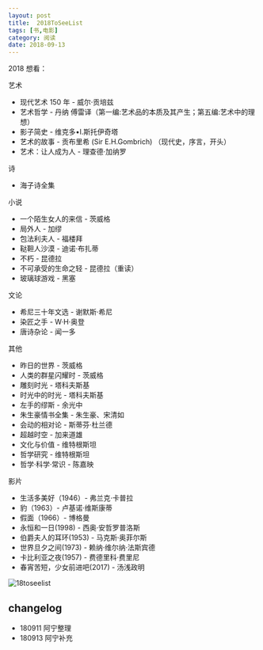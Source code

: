 ```yaml
---
layout: post
title:  2018ToSeeList
tags: [书,电影]
category: 阅读
date: 2018-09-13
---
```


2018 想看：

艺术

- 现代艺术 150 年 - 威尔·贡培兹
- 艺术哲学 - 丹纳 傅雷译（第一编:艺术品的本质及其产生；第五编:艺术中的理想）
- 影子简史 - 维克多•I.斯托伊奇塔
- 艺术的故事 - 贡布里希 (Sir E.H.Gombrich) （现代史，序言，开头）
- 艺术：让人成为人 - 理查德·加纳罗

诗

- 海子诗全集

小说

- 一个陌生女人的来信 - 茨威格
- 局外人 - 加缪
- 包法利夫人 - 福楼拜
- 鞑靼人沙漠 - 迪诺·布扎蒂
- 不朽 - 昆德拉
- 不可承受的生命之轻 - 昆德拉（重读）
- 玻璃球游戏 - 黑塞

文论

- 希尼三十年文选 - 谢默斯·希尼 
- 染匠之手 - W·H·奥登 
- 唐诗杂论 - 闻一多

其他

- 昨日的世界 - 茨威格
- 人类的群星闪耀时 - 茨威格
- 雕刻时光 - 塔科夫斯基
- 时光中的时光 - 塔科夫斯基
- 左手的缪斯 - 余光中
- 朱生豪情书全集 - 朱生豪、宋清如
- 会动的相对论 - 斯蒂芬·杜兰德 
- 超越时空 - 加来道雄
- 文化与价值 - 维特根斯坦
- 哲学研究 - 维特根斯坦
- 哲学·科学·常识 - 陈嘉映

影片

- 生活多美好（1946）- 弗兰克·卡普拉 
- 豹（1963）- 卢基诺·维斯康蒂
- 假面（1966）- 博格曼
- 永恒和一日(1998) - 西奥·安哲罗普洛斯
- 伯爵夫人的耳环(1953) - 马克斯·奥菲尔斯
- 世界旦夕之间(1973) -  赖纳·维尔纳·法斯宾德
- 卡比利亚之夜(1957) - 费德里科·费里尼
- 春宵苦短，少女前进吧(2017) - 汤浅政明

![18toseelist](https://user-images.githubusercontent.com/20737239/92891256-65267d80-f44a-11ea-96cc-38e4661a65d0.jpeg)

## changelog

- 180911 阿宁整理
- 180913 阿宁补充
